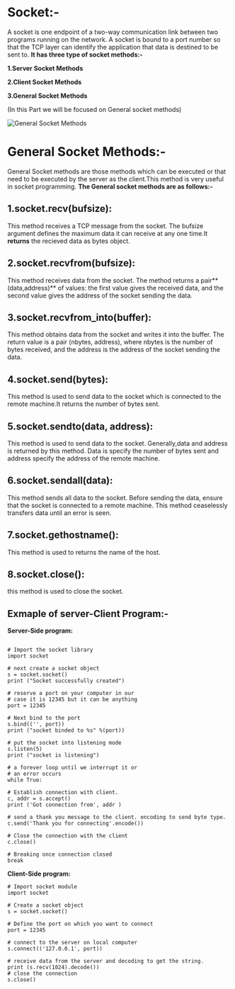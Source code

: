 # Socket:-
A socket is one endpoint of a two-way communication link between two programs running on the network. A socket is bound to a port number so that the TCP layer can identify the application that data is destined to be sent to.
**It has three type of socket methods:-**

**1.Server Socket Methods**

**2.Client Socket Methods**

**3.General Socket Methods**

(In this Part we will be focused on General socket methods)

![General Socket Methods](https://user-images.githubusercontent.com/85006350/136701506-bdd42e36-9ec6-42b8-95a9-bdcd3be09b68.png)

# **General Socket Methods:-**  
 General Socket methods are those methods which can be executed or that need to be executed by the server as the client.This method is very useful in socket programming.  **The General socket methods are as follows:-**

## 1.socket.recv(bufsize):
 This method receives a TCP message from the socket. The bufsize argument defines the maximum data it can receive at any one time.It **returns** the recieved data as bytes object.


## 2.socket.recvfrom(bufsize): 
This method receives data from the socket. The method returns a pair**(data,address)** of values: the first value gives the received data, and the second value gives the address of the socket sending the data.


## 3.socket.recvfrom_into(buffer): 

This method obtains data from the socket and writes it into the buffer. The return value is a pair (nbytes, address), where nbytes is the number of bytes received, and the address is the address of the socket sending the data.

## 4.socket.send(bytes):
This method is used to send data to the socket which is connected to the remote machine.It returns the number of bytes sent.

## 5.socket.sendto(data, address): 

This method is used to send data to the socket. Generally,data and address is returned by this method. Data is specify the number of bytes sent and address specify the address of the remote machine.

## 6.socket.sendall(data): 

This method sends all data to the socket. Before sending the data, ensure that the socket is connected to a remote machine. This method ceaselessly transfers data until an error is seen.
## 7.socket.gethostname(): 

This method is used to returns the name of the host.

## 8.socket.close(): 

this method is used to close the socket.


## Exmaple of server-Client Program:-

**Server-Side program:**
```Python3

# Import the socket library
import socket			

# next create a socket object
s = socket.socket()		
print ("Socket successfully created")

# reserve a port on your computer in our
# case it is 12345 but it can be anything
port = 12345			

# Next bind to the port
s.bind(('', port))		
print ("socket binded to %s" %(port))

# put the socket into listening mode
s.listen(5)	
print ("socket is listening")		

# a forever loop until we interrupt it or
# an error occurs
while True:

# Establish connection with client.
c, addr = s.accept()	
print ('Got connection from', addr )

# send a thank you message to the client. encoding to send byte type.
c.send('Thank you for connecting'.encode())

# Close the connection with the client
c.close()

# Breaking once connection closed
break

```

**Client-Side program:**


```Python3
# Import socket module
import socket			

# Create a socket object
s = socket.socket()		

# Define the port on which you want to connect
port = 12345			

# connect to the server on local computer
s.connect(('127.0.0.1', port))

# receive data from the server and decoding to get the string.
print (s.recv(1024).decode())
# close the connection
s.close()	
	

```




